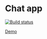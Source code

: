 # Chat app


[![Build status](https://ci.appveyor.com/api/projects/status/github/Roman9456/chat_app?branch=main&svg=true)](https://ci.appveyor.com/project/Roman9456/chat_app/branch/main)



[Demo](https://roman9456.github.io/chat_app/)
